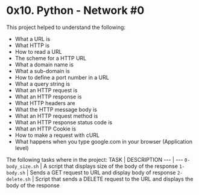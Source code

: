 # 0x10. Python - Network #0
This project helped to understand the following:
- What a URL is
- What HTTP is
- How to read a URL
- The scheme for a HTTP URL
- What a domain name is
- What a sub-domain is
- How to define a port number in a URL
- What a query string is
- What an HTTP request is
- What an HTTP response is
- What HTTP headers are
- What the HTTP message body is
- What an HTTP request method is
- What an HTTP response status code is
- What an HTTP Cookie is
- How to make a request with cURL
- What happens when you type google.com in your browser (Application level)

The following tasks where in the project:
TASK | DESCRIPTION
--- | ---
`0-body_size.sh` | A script that displays size of the body of the response
`1-body.sh` | Sends a GET request to URL and display body of response
`2-delete.sh` | Script that sends a DELETE request to the URL and displays the body of the response
